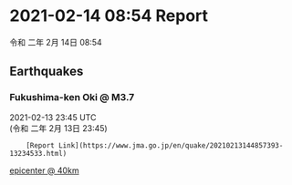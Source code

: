 # 2021-02-14 08:54 Report
令和 二年 2月 14日 08:54

## Earthquakes
### Fukushima-ken Oki @ M3.7
2021-02-13 23:45 UTC  
        (令和 二年 2月 13日 23:45)
  
        [Report Link](https://www.jma.go.jp/en/quake/20210213144857393-13234533.html)  
[epicenter @ 40km](https://www.google.com/maps/place/37°36'00%22+141°36'00%22/@37.6,141.6,17z/data=!3m1!4b1!4m5!3m4!1s0x0:0x0!8m2!3d37.6!4d141.6)